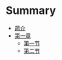 # Summary

* [简介](README.md)
* [第一章](chapter1/README.md)
    - [第一节](chapter1/section1.md)
    - [第二节](chapter1/section2.md)

